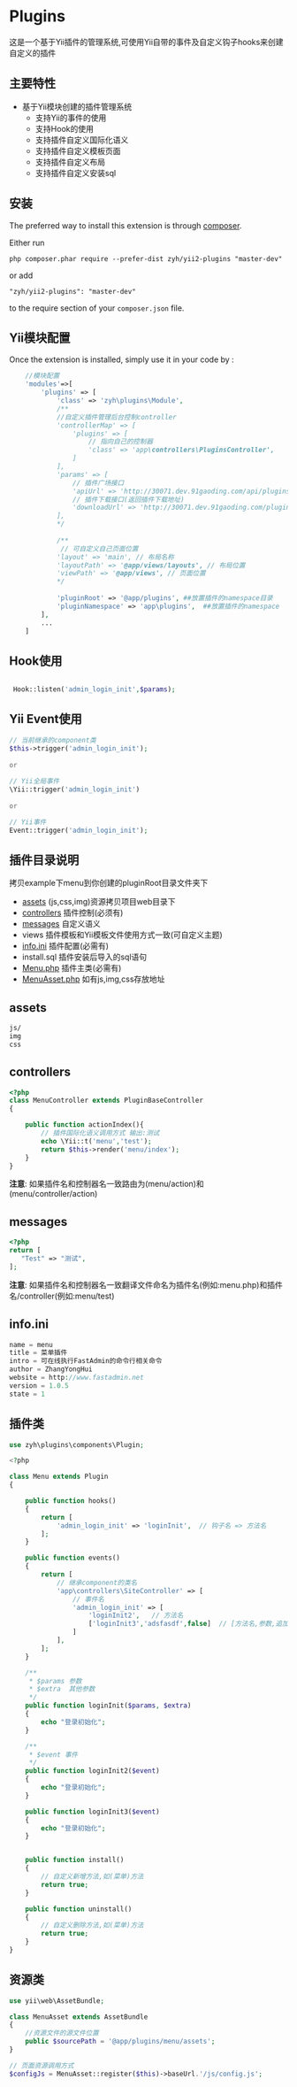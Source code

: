 Plugins
=======
这是一个基于Yii插件的管理系统,可使用Yii自带的事件及自定义钩子hooks来创建自定义的插件

## **主要特性**

* 基于Yii模块创建的插件管理系统
    * 支持Yii的事件的使用
    * 支持Hook的使用
    * 支持插件自定义国际化语义
    * 支持插件自定义模板页面
    * 支持插件自定义布局
    * 支持插件自定义安装sql

安装
------------ 

The preferred way to install this extension is through [composer](http://getcomposer.org/download/).

Either run

```
php composer.phar require --prefer-dist zyh/yii2-plugins "master-dev"
```

or add

```
"zyh/yii2-plugins": "master-dev"
```

to the require section of your `composer.json` file.


Yii模块配置
-----

Once the extension is installed, simply use it in your code by :

```php
    //模块配置
    'modules'=>[
        'plugins' => [
            'class' => 'zyh\plugins\Module',
            /**
            //自定义插件管理后台控制controller
            'controllerMap' => [
                'plugins' => [
                    // 指向自己的控制器
                    'class' => 'app\controllers\PluginsController',
                ]
            ],
            'params' => [
                // 插件广场接口
                'apiUrl' => 'http://30071.dev.91gaoding.com/api/plugins',
                // 插件下载接口(返回插件下载地址)
                'downloadUrl' => 'http://30071.dev.91gaoding.com/plugins/download'
            ],
            */
            
            /**
             // 可自定义自己页面位置
            'layout' => 'main', // 布局名称
            'layoutPath' => '@app/views/layouts', // 布局位置
            'viewPath' => '@app/views', // 页面位置
            */
            
            'pluginRoot' => '@app/plugins', ##放置插件的namespace目录
            'pluginNamespace' => 'app\plugins',  ##放置插件的namespace
        ],
        ...
    ]
```

Hook使用
-----

```php

 Hook::listen('admin_login_init',$params);

 ```
 
Yii Event使用
-----

```php
// 当前继承的component类
$this->trigger('admin_login_init');
 
or
 
// Yii全局事件
\Yii::trigger('admin_login_init')
 
or 

// Yii事件
Event::trigger('admin_login_init');

```

## 插件目录说明
拷贝example下menu到你创建的pluginRoot目录文件夹下

- [assets](#assets) (js,css,img)资源拷贝项目web目录下
- [controllers](#controllers) 插件控制(必须有)
- [messages](#messages) 自定义语义
- views 插件模板和Yii模板文件使用方式一致(可自定义主题)
- [info.ini](#info.ini) 插件配置(必需有)
- install.sql 插件安装后导入的sql语句
- [Menu.php](#插件类) 插件主类(必需有)
- [MenuAsset.php](#资源类) 如有js,img,css存放地址


## assets 
```sh
js/
img
css
```

## controllers
```php
<?php
class MenuController extends PluginBaseController
{

    public function actionIndex(){
        // 插件国际化语义调用方式 输出:测试
        echo \Yii::t('menu','test');
        return $this->render('menu/index');
    }
}
```
**注意**: 如果插件名和控制器名一致路由为(menu/action)和(menu/controller/action)

## messages
```php
<?php
return [
   "Test" => "测试", 
];

````
**注意**: 如果插件名和控制器名一致翻译文件命名为插件名(例如:menu.php)和插件名/controller(例如:menu/test)

## info.ini
```php
name = menu
title = 菜单插件
intro = 可在线执行FastAdmin的命令行相关命令
author = ZhangYongHui
website = http://www.fastadmin.net
version = 1.0.5
state = 1
```


## 插件类
```php
use zyh\plugins\components\Plugin;

<?php

class Menu extends Plugin
{

    public function hooks()
    {
        return [
            'admin_login_init' => 'loginInit',  // 钩子名 => 方法名
        ];
    }

    public function events()
    {
        return [
            // 继承component的类名
            'app\controllers\SiteController' => [
                // 事件名
                'admin_login_init' => [
                    'loginInit2',   // 方法名
                    ['loginInit3','adsfasdf',false]  // [方法名,参数,追加]
                ]
            ],
        ];
    }

    /**
     * $params 参数
     * $extra  其他参数
     */
    public function loginInit($params, $extra)
    {
        echo "登录初始化";
    }

    /**
     * $event 事件
     */
    public function loginInit2($event)
    {
        echo "登录初始化";
    }

    public function loginInit3($event)
    {
        echo "登录初始化";
    }


    public function install()
    {
        // 自定义新增方法,如(菜单)方法
        return true;
    }

    public function uninstall()
    {
        // 自定义删除方法,如(菜单)方法
        return true;
    }
}
```

## 资源类
```php
use yii\web\AssetBundle;

class MenuAsset extends AssetBundle
{
    //资源文件的源文件位置
    public $sourcePath = '@app/plugins/menu/assets';
}
```

```php
// 页面资源调用方式
$configJs = MenuAsset::register($this)->baseUrl.'/js/config.js';
```